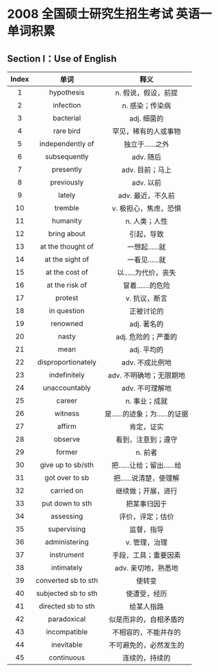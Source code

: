 # 2008 全国硕士研究生招生考试 英语一 单词积累

## Section I：Use of English

| Index |        单词         |              释义              |
| :---: | :-----------------: | :----------------------------: |
|   1   |     hypothesis      |      n. 假说，假设，前提       |
|   2   |      infection      |        n. 感染；传染病         |
|   3   |      bacterial      |          adj. 细菌的           |
|   4   |      rare bird      |      罕见，稀有的人或事物      |
|   5   |  independently of   |        独立于......之外        |
|   6   |    subsequently     |           adv. 随后            |
|   7   |      presently      |        adv. 目前；马上         |
|   8   |     previously      |           adv. 以前            |
|   9   |       lately        |       adv. 最近，不久前        |
|  10   |       tremble       |     v. 极担心，焦虑，恐惧      |
|  11   |      humanity       |         n. 人类；人性          |
|  12   |     bring about     |           引起，导致           |
|  13   |  at the thought of  |         一想起......就         |
|  14   |   at the sight of   |         一看见......就         |
|  15   |   at the cost of    |      以......为代价，丧失      |
|  16   |   at the risk of    |       冒着.......的危险        |
|  17   |       protest       |         v. 抗议，断言          |
|  18   |     in question     |           正被讨论的           |
|  19   |      renowned       |          adj. 著名的           |
|  20   |        nasty        |      adj. 危险的；严重的       |
|  21   |        mean         |          adj. 平均的           |
|  22   | disproportionately  |        adv. 不成比例地         |
|  23   |    indefinitely     |    adv. 不明确地；无限期地     |
|  24   |    unaccountably    |        adv. 不可理解地         |
|  25   |       career        |         n. 事业；成就          |
|  26   |       witness       | 是......的迹象；为......的证据 |
|  27   |       affirm        |           肯定，证实           |
|  28   |       observe       |       看到，注意到；遵守       |
|  29   |       former        |            n. 前者             |
|  30   |  give up to sb/sth  |   把......让给；留出......给   |
|  31   |   got over to sb    |     把......说清楚，使理解     |
|  32   |     carried on      |       继续做；开展，进行       |
|  33   |   put down to sth   |          把某事归因于          |
|  34   |      assessing      |        评价，评定；估价        |
|  35   |     supervising     |           监督，指导           |
|  36   |    administering    |         v. 管理，治理          |
|  37   |     instrument      |      手段，工具；重要因素      |
|  38   |     intimately      |      adv. 亲切地，熟悉地       |
|  39   | converted sb to sth |             使转变             |
|  40   | subjected sb to sth |          使遭受，经历          |
|  41   | directed sb to sth  |           给某人指路           |
|  42   |     paradoxical     |     似是而非的，自相矛盾的     |
|  43   |    incompatible     |      不相容的，不能并存的      |
|  44   |     inevitable      |     不可避免的，必然发生的     |
|  45   |     continuous      |         连续的，持续的         |